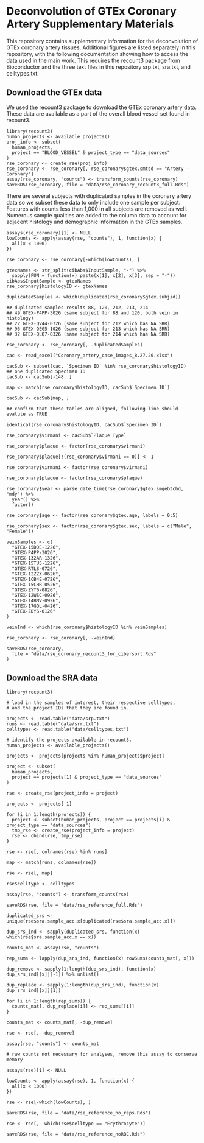 # Deconvolution of GTEx Coronary Artery Supplementary Materials

This repository contains supplementary information for the deconvolution of GTEx coronary artery tissues. Additional figures are listed separately in this repository, with the following documentation showing how to access the data used in the main work. This requires the recount3 package from Bioconductor and the three text files in this repository srp.txt, sra.txt, and celltypes.txt.

## Download the GTEx data

We used the recount3 package to download the GTEx coronary artery data. These data are
available as a part of the overall blood vessel set found in recount3.

```{r download gtex data}
library(recount3)
human_projects <- available_projects()
proj_info <- subset(
  human_projects,
  project == "BLOOD_VESSEL" & project_type == "data_sources"
)
rse_coronary <- create_rse(proj_info)
rse_coronary <- rse_coronary[, rse_coronary$gtex.smtsd == "Artery - Coronary"]
assay(rse_coronary, "counts") <- transform_counts(rse_coronary)
saveRDS(rse_coronary, file = "data/rse_coronary_recount3_full.Rds")
```

There are several subjects with duplicated samples in the coronary artery data so we
subset these data to only include one sample per subject. Features with counts less than
1,000 in all subjects are removed as well. Numerous sample qualities are added to the column data
to account for adjacent histology and demographic information in the GTEx samples.

```{r filter low counts and duplicate subjects}
assays(rse_coronary)[1] <- NULL
lowCounts <- apply(assay(rse, "counts"), 1, function(x) {
  all(x < 1000)
})

rse_coronary <- rse_coronary[-which(lowCounts), ]

gtexNames <- str_split(cibAbs$InputSample, "-") %>%
  sapply(FUN = function(x) paste(x[1], x[2], x[3], sep = "-"))
cibAbs$InputSample <- gtexNames
rse_coronary$histologyID <- gtexNames

duplicatedSamples <- which(duplicated(rse_coronary$gtex.subjid))

## duplicated samples results 88, 120, 212, 213, 214
## 49 GTEX-P4PP-3026 (same subject for 88 and 120, both vein in histology)
## 22 GTEX-QV44-0726 (same subject for 212 which has NA SRR)
## 96 GTEX-QEG5-1026 (same subject for 213 which has NA SRR)
## 32 GTEX-QLQ7-0326 (same subject for 214 which has NA SRR)

rse_coronary <- rse_coronary[, -duplicatedSamples]

cac <- read_excel("Coronary_artery_case_images_8.27.20.xlsx")

cacSub <- subset(cac, `Specimen ID` %in% rse_coronary$histologyID)
## one duplicated Specimen ID
cacSub <- cacSub[-148, ]

map <- match(rse_coronary$histologyID, cacSub$`Specimen ID`)

cacSub <- cacSub[map, ]

## confirm that these tables are aligned, following line should evalute as TRUE

identical(rse_coronary$histologyID, cacSub$`Specimen ID`)

rse_coronary$virmani <- cacSub$`Plaque Type`

rse_coronary$plaque <- factor(rse_coronary$virmani)

rse_coronary$plaque[!(rse_coronary$virmani == 0)] <- 1

rse_coronary$virmani <- factor(rse_coronary$virmani)

rse_coronary$plaque <- factor(rse_coronary$plaque)

rse_coronary$year <- parse_date_time(rse_coronary$gtex.smgebtchd, "mdy") %>%
  year() %>%
  factor()

rse_coronary$age <- factor(rse_coronary$gtex.age, labels = 0:5)

rse_coronary$sex <- factor(rse_coronary$gtex.sex, labels = c("Male", "Female"))

veinSamples <- c(
  "GTEX-15DDE-1226",
  "GTEX-P4PP-3026",
  "GTEX-132AR-1326",
  "GTEX-15TU5-1226",
  "GTEX-RTLS-0726",
  "GTEX-12ZZX-0626",
  "GTEX-1CB4E-0726",
  "GTEX-15CHR-0526",
  "GTEX-ZYT6-0826",
  "GTEX-12WSC-0926",
  "GTEX-14BMV-0926",
  "GTEX-17GQL-0426",
  "GTEX-ZDYS-0126"
)

veinInd <- which(rse_coronary$histologyID %in% veinSamples)

rse_coronary <- rse_coronary[, -veinInd]

saveRDS(rse_coronary,
  file = "data/rse_coronary_recount3_for_cibersort.Rds"
)
```

## Download the SRA data

```{r}
library(recount3)

# load in the samples of interest, their respective celltypes,
# and the project IDs that they are found in.

projects <- read.table("data/srp.txt")
runs <- read.table("data/srr.txt")
celltypes <- read.table("data/celltypes.txt")

# identify the projects available in recount3.
human_projects <- available_projects()

projects <- projects[projects %in% human_projects$project]

project <- subset(
  human_projects,
  project == projects[1] & project_type == "data_sources"
)

rse <- create_rse(project_info = project)

projects <- projects[-1]

for (i in 1:length(projects)) {
  project <- subset(human_projects, project == projects[i] & project_type == "data_sources")
  tmp_rse <- create_rse(project_info = project)
  rse <- cbind(rse, tmp_rse)
}

rse <- rse[, colnames(rse) %in% runs]

map <- match(runs, colnames(rse))

rse <- rse[, map]

rse$celltype <- celltypes

assay(rse, "counts") <- transform_counts(rse)

saveRDS(rse, file = "data/rse_reference_full.Rds")

duplicated_srs <- unique(rse$sra.sample_acc.x[duplicated(rse$sra.sample_acc.x)])

dup_srs_ind <- sapply(duplicated_srs, function(x) which(rse$sra.sample_acc.x == x))

counts_mat <- assay(rse, "counts")

rep_sums <- lapply(dup_srs_ind, function(x) rowSums(counts_mat[, x]))

dup_remove <- sapply(1:length(dup_srs_ind), function(x) dup_srs_ind[[x]][-1]) %>% unlist()

dup_replace <- sapply(1:length(dup_srs_ind), function(x) dup_srs_ind[[x]][1])

for (i in 1:length(rep_sums)) {
  counts_mat[, dup_replace[i]] <- rep_sums[[i]]
}

counts_mat <- counts_mat[, -dup_remove]

rse <- rse[, -dup_remove]

assay(rse, "counts") <- counts_mat

# raw counts not necessary for analyses, remove this assay to conserve memory

assays(rse)[1] <- NULL

lowCounts <- apply(assay(rse), 1, function(x) {
  all(x < 1000)
})

rse <- rse[-which(lowCounts), ]

saveRDS(rse, file = "data/rse_reference_no_reps.Rds")

rse <- rse[, -which(rse$celltype == "Erythrocyte")]

saveRDS(rse, file = "data/rse_reference_noRBC.Rds")
```
